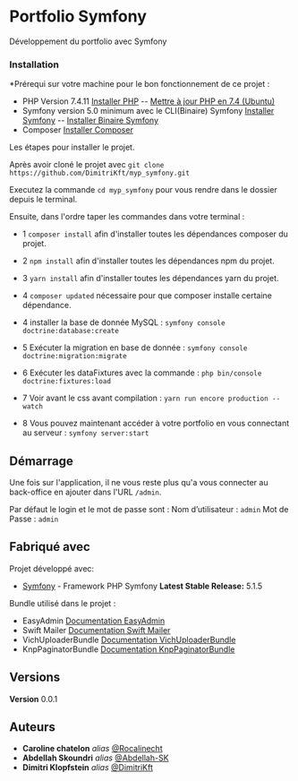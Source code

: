 # Portfolio Symfony

Développement du portfolio avec Symfony


### Installation

*Prérequi sur votre machine pour le bon fonctionnement de ce projet : 
- PHP Version 7.4.11 [Installer PHP](https://www.php.net/manual/fr/install.php) --  [Mettre à jour PHP en 7.4 (Ubuntu)](https://www.cloudbooklet.com/upgrade-php-version-to-php-7-4-on-ubuntu/)
- Symfony version 5.0 minimum avec le CLI(Binaire) Symfony [Installer Symfony](https://symfony.com/doc/current/setup.html) --  [Installer Binaire Symfony](https://symfony.com/download) 
- Composer [Installer Composer](https://getcomposer.org/download/) 

Les étapes pour installer le projet.

Après avoir cloné le projet avec ``git clone https://github.com/DimitriKft/myp_symfony.git``

Executez la commande ``cd myp_symfony`` pour vous rendre dans le dossier depuis le terminal.

Ensuite, dans l'ordre taper les commandes dans votre terminal : 

- 1 ``composer install`` afin d'installer toutes les dépendances composer du projet.

- 2 ``npm install``      afin d'installer toutes les dépendances npm du projet.

- 3 ``yarn install``     afin d'installer toutes les dépendances yarn du projet.

- 4 ``composer updated`` nécessaire pour que composer installe certaine dépendance.

- 4 installer la base de donnée MySQL :                                              ``symfony console doctrine:database:create``

- 5 Exécuter la migration en base de donnée :                                        ``symfony console doctrine:migration:migrate``

- 6 Exécuter les dataFixtures avec la commande :                                     ``php bin/console doctrine:fixtures:load``

- 7 Voir avant le css avant compilation :                                            ``yarn run encore production --watch``

- 8 Vous pouvez maintenant accéder à votre portfolio en vous connectant au serveur : ``symfony server:start``



## Démarrage

Une fois sur l'application, il ne vous reste plus qu'a vous connecter au back-office en ajouter dans l'URL ``/admin``.

Par défaut le login et le mot de passe sont :
  Nom d’utilisateur :  ``admin``
  Mot de Passe :       ``admin`` 

## Fabriqué avec

Projet développé avec:

* [Symfony](https://symfony.com/) - Framework PHP Symfony
**Latest Stable Release:** 5.1.5

Bundle utilisé dans le projet : 

- EasyAdmin          [Documentation EasyAdmin](https://symfony.com/doc/current/bundles/EasyAdminBundle/index.html) 
- Swift Mailer       [Documentation Swift Mailer](https://symfony.com/doc/current/email.html) 
- VichUploaderBundle [Documentation VichUploaderBundle](https://symfony.com/doc/2.x/bundles/EasyAdminBundle/integration/vichuploaderbundle.html)
- KnpPaginatorBundle [Documentation KnpPaginatorBundle](https://github.com/KnpLabs/KnpPaginatorBundle) 


## Versions

**Version** 0.0.1

## Auteurs
* **Caroline chatelon** _alias_  [@Rocalinecht](https://github.com/Rocalinecht)
* **Abdellah Skoundri** _alias_  [@Abdellah-SK](https://github.com/Abdellah-Sk)
* **Dimitri Klopfstein** _alias_ [@DimitriKft](https://github.com/DimitriKft)


